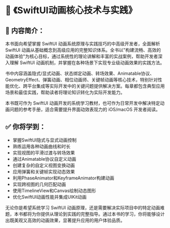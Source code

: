 # 📘 《SwiftUI动画核心技术与实践》

## 📖 内容简介：

本书面向希望掌握 SwiftUI 动画系统原理与实践技巧的中高级开发者，全面解析 SwiftUI 动画从基础概念到高级应用的完整知识体系。全书以"构建流畅、高效的动画体验"为核心目标，通过系统性的理论讲解和丰富的实战案例，帮助开发者深入理解 SwiftUI 动画机制，并掌握在各种场景下实现专业级动画效果的实践方法。

书中内容涵盖隐式/显式动画、状态绑定动画、转场效果、Animatable协议、GeometryEffect、弹簧动画、相位动画师、关键帧动画等核心技术，特别针对性能优化、跨平台集成等实际开发中的关键问题提供解决方案。每章都包含典型应用场景和最佳实践，帮助读者将理论知识转化为实际开发能力。

本书既可作为 SwiftUI 动画开发的系统学习教材，也可作为日常开发中解决特定动画问题的参考手册，适合需要提升界面动效表现力的 iOS/macOS 开发者阅读。

## ✅ 你将学到：
- 掌握SwiftUI隐式与显式动画控制
- 熟练运用各种动画曲线和时长
- 实现视图的平滑过渡与转场效果
- 通过Animatable协议自定义动画
- 创建复杂的自定义视图变换动画
- 应用弹簧和关键帧实现动态效果
- 利用PhaseAnimator和KeyframeAnimator构建动画
- 实现跨视图的几何匹配动画
- 使用TimelineView和Canvas绘制动态图形
- 优化SwiftUI动画性能并集成UIKit动画

无论你是希望系统学习 SwiftUI 动画原理，还是需要解决实际项目中的特定动画难题，本书都将为你提供从理论到实践的完整指导。通过本书的学习，你将能够设计出既美观又高效的动画效果，显著提升应用的用户体验品质。